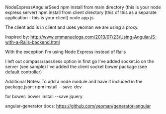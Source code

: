 NodeExpressAngularSeed
npm install from main directory (this is your node express server)
npm install from client directory (this of this as a separate application - this is your client)
node app.js

The client add is in client and uses yeoman
we are using a proxy.

Inspired by: http://www.emmanueloga.com/2013/07/23/Using-AngularJS-with-a-Rails-backend.html

With the exception I'm using Node Express instead of Rails

I left out compass/sass/less option in first go
I've added socket.io on the server (see sample)
I've added the client socket bower package (see default controller)

Additional Notes:
To add a node module and have it included in the package.json:
npm install <name> --save-dev

for bower:
bower install --save jquery

angular-generator docs:
https://github.com/yeoman/generator-angular


